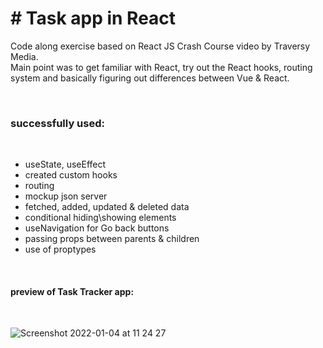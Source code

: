 <h1> # Task app in React </h1>

<p>Code along exercise based on React JS Crash Course video by Traversy Media.<br/>
Main point was to get familiar with React, try out the React hooks, routing system and basically figuring out differences between Vue & React.</p>
<br />
<h3>successfully used:</h3>
<br />
<ul>
  <li>useState, useEffect</li>
  <li>created custom hooks</li>
  <li>routing</li>
  <li>mockup json server</li>
  <li>fetched, added, updated & deleted data</li>
  <li>conditional hiding\showing elements</li>
  <li>useNavigation for Go back buttons</li>
  <li>passing props between parents & children</li>
  <li>use of proptypes</li>
</ul>
<br />
<h4>preview of Task Tracker app:</h4>
<br />

![Screenshot 2022-01-04 at 11 24 27](https://user-images.githubusercontent.com/76999282/148055506-182e0735-62ad-4e83-b8f2-cefabdc04811.png)

